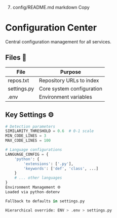 7. config/README.md
markdown
Copy
# Configuration Center

Central configuration management for all services.

## Files 📄
| File | Purpose |
|------|---------|
| repos.txt | Repository URLs to index |
| settings.py | Core system configuration |
| .env | Environment variables |

## Key Settings ⚙️
```python
# Detection parameters
SIMILARITY_THRESHOLD = 0.6  # 0-1 scale
MIN_CODE_LINES = 3
MAX_CODE_LINES = 100

# Language configurations
LANGUAGE_CONFIG = {
    'python': {
        'extensions': ['.py'],
        'keywords': ['def', 'class', ...]
    }
    # ... other languages
}
Environment Management 🌐
Loaded via python-dotenv

Fallback to defaults in settings.py

Hierarchical override: ENV > .env > settings.py